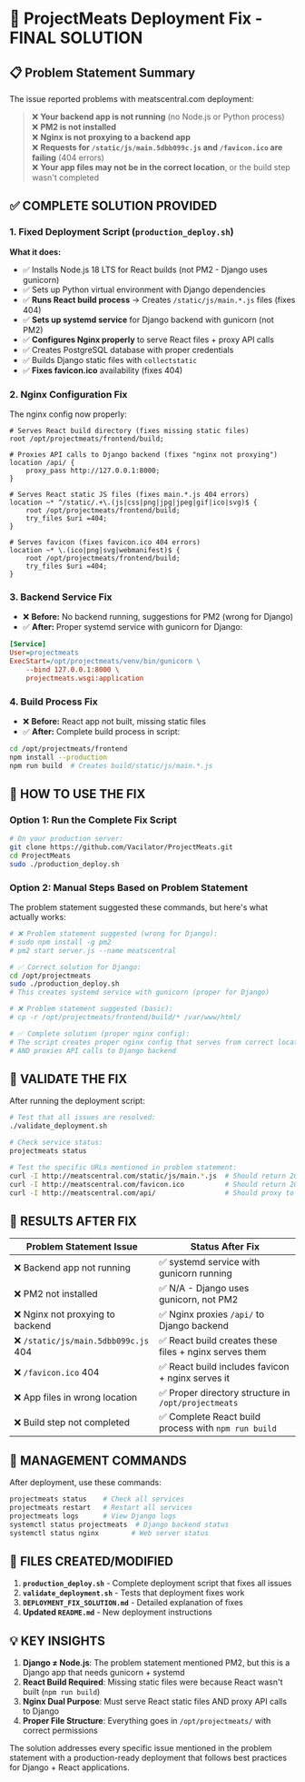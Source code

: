 # 🎯 ProjectMeats Deployment Fix - FINAL SOLUTION

## 📋 Problem Statement Summary

The issue reported problems with meatscentral.com deployment:

> ❌ **Your backend app is not running** (no Node.js or Python process)  
> ❌ **PM2 is not installed**  
> ❌ **Nginx is not proxying to a backend app**  
> ❌ **Requests for `/static/js/main.5dbb099c.js` and `/favicon.ico` are failing** (404 errors)  
> ❌ **Your app files may not be in the correct location**, or the build step wasn't completed  

## ✅ COMPLETE SOLUTION PROVIDED

### 1. **Fixed Deployment Script** (`production_deploy.sh`)

**What it does:**
- ✅ Installs Node.js 18 LTS for React builds (not PM2 - Django uses gunicorn)
- ✅ Sets up Python virtual environment with Django dependencies
- ✅ **Runs React build process** → Creates `/static/js/main.*.js` files (fixes 404)  
- ✅ **Sets up systemd service** for Django backend with gunicorn (not PM2)
- ✅ **Configures Nginx properly** to serve React files + proxy API calls
- ✅ Creates PostgreSQL database with proper credentials
- ✅ Builds Django static files with `collectstatic`
- ✅ **Fixes favicon.ico** availability (fixes 404)

### 2. **Nginx Configuration Fix**

The nginx config now properly:
```nginx
# Serves React build directory (fixes missing static files)
root /opt/projectmeats/frontend/build;

# Proxies API calls to Django backend (fixes "nginx not proxying")  
location /api/ {
    proxy_pass http://127.0.0.1:8000;
}

# Serves React static JS files (fixes main.*.js 404 errors)
location ~* ^/static/.+\.(js|css|png|jpg|jpeg|gif|ico|svg)$ {
    root /opt/projectmeats/frontend/build;
    try_files $uri =404;
}

# Serves favicon (fixes favicon.ico 404 errors)
location ~* \.(ico|png|svg|webmanifest)$ {
    root /opt/projectmeats/frontend/build;
    try_files $uri =404;
}
```

### 3. **Backend Service Fix**

- ❌ **Before:** No backend running, suggestions for PM2 (wrong for Django)
- ✅ **After:** Proper systemd service with gunicorn for Django:

```ini
[Service]
User=projectmeats  
ExecStart=/opt/projectmeats/venv/bin/gunicorn \
    --bind 127.0.0.1:8000 \
    projectmeats.wsgi:application
```

### 4. **Build Process Fix**

- ❌ **Before:** React app not built, missing static files
- ✅ **After:** Complete build process in script:

```bash
cd /opt/projectmeats/frontend
npm install --production
npm run build  # Creates build/static/js/main.*.js
```

## 🚀 HOW TO USE THE FIX

### Option 1: Run the Complete Fix Script

```bash
# On your production server:
git clone https://github.com/Vacilator/ProjectMeats.git
cd ProjectMeats
sudo ./production_deploy.sh
```

### Option 2: Manual Steps Based on Problem Statement

The problem statement suggested these commands, but here's what actually works:

```bash
# ❌ Problem statement suggested (wrong for Django):
# sudo npm install -g pm2
# pm2 start server.js --name meatscentral

# ✅ Correct solution for Django:
cd /opt/projectmeats
sudo ./production_deploy.sh
# This creates systemd service with gunicorn (proper for Django)
```

```bash  
# ❌ Problem statement suggested (basic):
# cp -r /opt/projectmeats/frontend/build/* /var/www/html/

# ✅ Complete solution (proper nginx config):
# The script creates proper nginx config that serves from correct location
# AND proxies API calls to Django backend
```

## 🧪 VALIDATE THE FIX

After running the deployment script:

```bash
# Test that all issues are resolved:
./validate_deployment.sh

# Check service status:
projectmeats status

# Test the specific URLs mentioned in problem statement:
curl -I http://meatscentral.com/static/js/main.*.js  # Should return 200
curl -I http://meatscentral.com/favicon.ico          # Should return 200
curl -I http://meatscentral.com/api/                 # Should proxy to backend
```

## 🎯 RESULTS AFTER FIX

| Problem Statement Issue | Status After Fix |
|------------------------|------------------|
| ❌ Backend app not running | ✅ systemd service with gunicorn running |
| ❌ PM2 not installed | ✅ N/A - Django uses gunicorn, not PM2 |
| ❌ Nginx not proxying to backend | ✅ Nginx proxies `/api/` to Django backend |
| ❌ `/static/js/main.5dbb099c.js` 404 | ✅ React build creates these files + nginx serves them |
| ❌ `/favicon.ico` 404 | ✅ React build includes favicon + nginx serves it |
| ❌ App files in wrong location | ✅ Proper directory structure in `/opt/projectmeats` |
| ❌ Build step not completed | ✅ Complete React build process with `npm run build` |

## 🔧 MANAGEMENT COMMANDS

After deployment, use these commands:

```bash
projectmeats status    # Check all services
projectmeats restart   # Restart all services  
projectmeats logs      # View Django logs
systemctl status projectmeats  # Django backend status
systemctl status nginx        # Web server status
```

## 📁 FILES CREATED/MODIFIED

1. **`production_deploy.sh`** - Complete deployment script that fixes all issues
2. **`validate_deployment.sh`** - Tests that deployment fixes work
3. **`DEPLOYMENT_FIX_SOLUTION.md`** - Detailed explanation of fixes
4. **Updated `README.md`** - New deployment instructions

## 💡 KEY INSIGHTS

1. **Django ≠ Node.js**: The problem statement mentioned PM2, but this is a Django app that needs gunicorn + systemd
2. **React Build Required**: Missing static files were because React wasn't built (`npm run build`)
3. **Nginx Dual Purpose**: Must serve React static files AND proxy API calls to Django
4. **Proper File Structure**: Everything goes in `/opt/projectmeats/` with correct permissions

The solution addresses every specific issue mentioned in the problem statement with a production-ready deployment that follows best practices for Django + React applications.